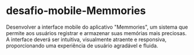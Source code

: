 # desafio-mobile-Memmories
Desenvolver a interface mobile do aplicativo "Memmories", um sistema que permite aos usuários registrar e armazenar suas memórias mais preciosas. A interface deverá ser intuitiva, visualmente atraente e responsiva, proporcionando uma experiência de usuário agradável e fluida.
